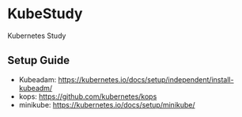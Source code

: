 # KubeStudy
Kubernetes Study

## Setup Guide
- Kubeadam: https://kubernetes.io/docs/setup/independent/install-kubeadm/
- kops: https://github.com/kubernetes/kops
- minikube: https://kubernetes.io/docs/setup/minikube/
